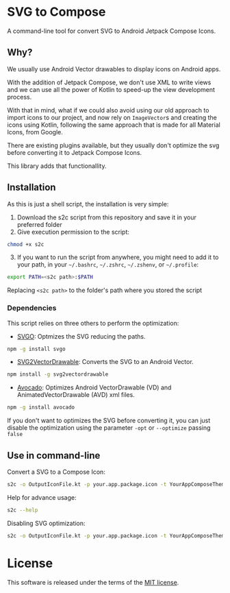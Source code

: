 # SVG to Compose
A command-line tool for convert SVG to Android Jetpack Compose Icons.

## Why?
We usually use Android Vector drawables to display icons on Android apps.

With the addition of Jetpack Compose, we don't use XML to write views and we can use all the power of Kotlin to speed-up the view development process.

With that in mind, what if we could also avoid using our old approach to import icons to our project, and now rely on `ImageVector`s and creating the icons using Kotlin, following the same approach that is made for all Material Icons, from Google.

There are existing plugins available, but they usually don't optimize the svg before converting it to Jetpack Compose Icons.

This library adds that functionallity.

## Installation
As this is just a shell script, the installation is very simple:
1. Download the s2c script from this repository and save it in your preferred folder
2. Give execution permission to the script:
```sh
chmod +x s2c
```
3. If you want to run the script from anywhere, you might need to add it to your path, in your `~/.bashrc`, `~/.zshrc`, `~/.zshenv`, or `~/.profile`:
```sh
export PATH=<s2c path>:$PATH
```
Replacing `<s2c path>` to the folder's path where you stored the script

### Dependencies
This script relies on three others to perform the optimization:
- [SVGO](https://github.com/svg/svgo): Optmizes the SVG reducing the paths.
```sh
npm -g install svgo
```
- [SVG2VectorDrawable](https://github.com/Ashung/svg2vectordrawable): Converts the SVG to an Android Vector.
```sh
npm install -g svg2vectordrawable
```
- [Avocado](https://github.com/alexjlockwood/avocado): Optimizes Android VectorDrawable (VD) and AnimatedVectorDrawable (AVD) xml files.
```sh
npm -g install avocado
```

If you don't want to optimizes the SVG before converting it, you can just disable the optimization using the parameter `-opt` or `--optimize` passing `false`


## Use in command-line
Convert a SVG to a Compose Icon:
```sh
s2c -o OutputIconFile.kt -p your.app.package.icon -t YourAppComposeTheme input.svg
```

Help for advance usage:
```sh
s2c --help
```

Disabling SVG optimization:

```sh
s2c -o OutputIconFile.kt -p your.app.package.icon -t YourAppComposeTheme --optmize false input.svg
```

# License
This software is released under the terms of the [MIT license](https://github.com/rafaeltonholo/svg-to-compose/blob/main/LICENSE).
